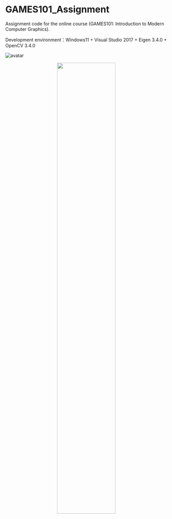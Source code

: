 # GAMES101_Assignment

Assignment code for the online course (GAMES101: Introduction to Modern Computer Graphics).

Development environment：Windows11 + Visual Studio 2017 + Eigen 3.4.0 + OpenCV 3.4.0

![avatar](https://github.com/terry-xuan-gao/GAMES101_Assignment/blob/main/Assignment_2/a2.png)

<div align="center">
<img src=https://github.com/terry-xuan-gao/GAMES101_Assignment/blob/main/Assignment_2/a2.png width=60%/>
</div>
